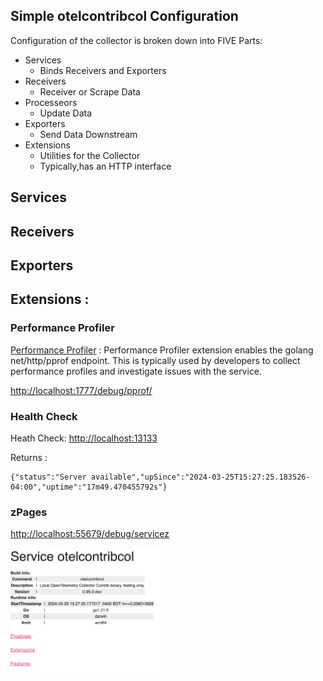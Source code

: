 ## Simple otelcontribcol Configuration

Configuration of the collector is broken down into 
FIVE Parts:

- Services
  - Binds Receivers and Exporters
- Receivers
  - Receiver or Scrape Data
- Processeors
  - Update Data
- Exporters
  - Send Data Downstream 
- Extensions
  - Utilities for the Collector
  - Typically,has an HTTP interface
  
## Services
## Receivers
## Exporters



## Extensions : 
### Performance Profiler
[Performance Profiler](https://github.com/open-telemetry/opentelemetry-collector-contrib/blob/main/extension/pprofextension/README.md) :
Performance Profiler extension enables the golang net/http/pprof endpoint. This is typically used by developers to collect performance profiles and investigate issues with the service.

[http://localhost:1777/debug/pprof/](http://localhost:1777/debug/pprof/)
### Health Check
Heath Check:
[http://localhost:13133](http://localhost:13133)

Returns : 
```
{"status":"Server available","upSince":"2024-03-25T15:27:25.183526-04:00","uptime":"17m49.470455792s"}
```
### zPages
[http://localhost:55679/debug/servicez](http://localhost:55679/debug/servicez)

<img src="zpages.png" alt="drawing" width="250" height="200"/>
 